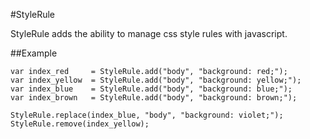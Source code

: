 #StyleRule

  StyleRule adds the ability to manage css style rules with javascript.

##Example

    var index_red     = StyleRule.add("body", "background: red;");
    var index_yellow  = StyleRule.add("body", "background: yellow;");
    var index_blue    = StyleRule.add("body", "background: blue;");
    var index_brown   = StyleRule.add("body", "background: brown;");
        
    StyleRule.replace(index_blue, "body", "background: violet;");
    StyleRule.remove(index_yellow);    